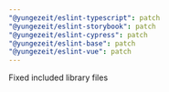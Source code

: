```yaml
---
"@yungezeit/eslint-typescript": patch
"@yungezeit/eslint-storybook": patch
"@yungezeit/eslint-cypress": patch
"@yungezeit/eslint-base": patch
"@yungezeit/eslint-vue": patch
---
```


Fixed included library files
